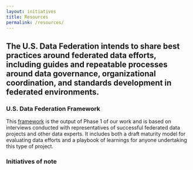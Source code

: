 ```yaml
---
layout: initiatives
title: Resources
permalink: /resources/
---
```


## The U.S. Data Federation intends to share best practices around federated data efforts, including guides and repeatable processes around data governance, organizational coordination, and standards development in federated environments.

### U.S. Data Federation Framework

This [framework](/us-data-federation-framework/) is the output of Phase 1 of our work and is based on interviews conducted with representatives of successful federated data projects and other data experts. It includes both a draft maturity model for evaluating data efforts and a playbook of learnings for anyone undertaking this type of project.

### Initiatives of note
